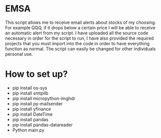 # EMSA
This script allows me to receive email alerts about stocks of my choosing. For example QQQ, if it drops below a certain price I will be able to receive an automatic alert from my script. I have uploaded all the source code necessary in order for the script to run, I have also provided the required projects that you must import into the code in order to have everything function as normal. The script can easily be changed for other individuals personal use.


# How to set up?
* pip install os-sys
* pip install smtplib
* pip install micropython-imghdr
* pip install py-mailsender
* pip install yfinance
* pip install DateTime
* pip install pandas
* pip install pandas-datareader
* Python main.py
